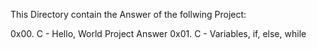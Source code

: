 
This Directory contain the Answer of the follwing Project:
 
0x00. C - Hello, World Project Answer
0x01. C - Variables, if, else, while


